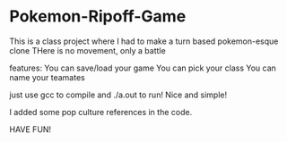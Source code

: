 # Pokemon-Ripoff-Game
This is a class project where I had to make a turn based pokemon-esque clone
THere is no movement, only a battle

features:
You can save/load your game
You can pick your class
You can name your teamates

just use gcc to compile and ./a.out to run! Nice and simple!

I added some pop culture references in the code.



HAVE FUN!
